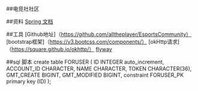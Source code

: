 ##电竞社社区


##资料
[Spring 文档](http://c.biancheng.net/spring_boot/)


##工具
[Github地址]（https://github.com/alltheplayer/EsportsCommunity）
[bootstrap框架]（https://v3.bootcss.com/components/）
[okHttp请求]（https://square.github.io/okhttp/）
[flyway](https://flywaydb.org/documentation/getstarted/firststeps/maven)

##sql 脚本
create table FORUSER
(
ID           INTEGER auto_increment,
ACCOUNT_ID   CHARACTER,
NAME         CHARACTER,
TOKEN        CHARACTER(36),
GMT_CREATE   BIGINT,
GMT_MODIFIED BIGINT,
constraint FORUSER_PK
primary key (ID)
);